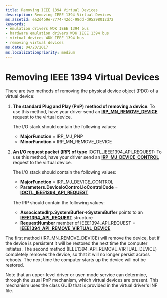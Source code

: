 ```yaml
---
title: Removing IEEE 1394 Virtual Devices
description: Removing IEEE 1394 Virtual Devices
ms.assetid: ea2d4b9e-7774-42dc-98dd-d95298012d72
keywords:
- emulation drivers WDK IEEE 1394 bus
- hardware emulation drivers WDK IEEE 1394 bus
- virtual devices WDK IEEE 1394 bus
- removing virtual devices
ms.date: 04/20/2017
ms.localizationpriority: medium
---
```


# Removing IEEE 1394 Virtual Devices





There are two methods of removing the physical device object (PDO) of a virtual device:

1.  **The standard Plug and Play (PnP) method of removing a device**. To use this method, have your driver send an [**IRP\_MN\_REMOVE\_DEVICE**](https://msdn.microsoft.com/library/windows/hardware/ff551738) request to the virtual device.

    The I/O stack should contain the following values:

    -   **MajorFunction** = IRP\_MJ\_PNP
    -   **MinorFunction** = IRP\_MN\_REMOVE\_DEVICE

2.  **An I/O request packet (IRP) of type** IOCTL\_IEEE1394\_API\_REQUEST: To use this method, have your driver send an [**IRP\_MJ\_DEVICE\_CONTROL**](https://msdn.microsoft.com/library/windows/hardware/ff550744) request to the virtual device.

    The I/O stack should contain the following values:

    -   **MajorFunction** = IRP\_MJ\_DEVICE\_CONTROL
    -   **Parameters.DeviceIoControl.IoControlCode** = [**IOCTL\_IEEE1394\_API\_REQUEST**](https://msdn.microsoft.com/library/windows/hardware/ff537241)

    The IRP should contain the following values:

    -   **AssocicatedIrp.SystemBuffer-&gt;SystemBuffer** points to an [**IEEE1394\_API\_REQUEST**](https://msdn.microsoft.com/library/windows/hardware/ff537204) structure
    -   **RequestNumber** member of IEEE1394\_API\_REQUEST = [**IEEE1394\_API\_REMOVE\_VIRTUAL\_DEVICE**](https://msdn.microsoft.com/library/windows/hardware/ff537201)

The first method (IRP\_MN\_REMOVE\_DEVICE) will remove the device, but if the device is persistent it will be restored the next time the computer initiates. The second method (IEEE1394\_API\_REMOVE\_VIRTUAL\_DEVICE) completely removes the device, so that it will no longer persist across reboots. The next time the computer starts up the device will not be restored.

Note that an upper-level driver or user-mode service can determine, through the usual PnP mechanism, which virtual devices are present. This mechanism uses the class GUID that is provided in the virtual driver's INF file.

 

 




